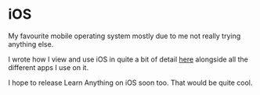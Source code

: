# iOS
My favourite mobile operating system mostly due to me not really trying anything else. 

I wrote how I view and use iOS in quite a bit of detail [here](https://github.com/nikitavoloboev/my-ios) alongside all the different apps I use on it.

I hope to release Learn Anything on iOS soon too. That would be quite cool.
